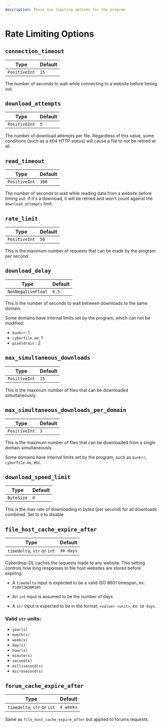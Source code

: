 ```yaml
---
description: These are limiting options for the program
---
```

# Rate Limiting Options

## `connection_timeout`

| Type           | Default  |
|----------------|----------|
| `PositiveInt` | `15`|

The number of seconds to wait while connecting to a website before timing out.


## `download_attempts`

| Type           | Default  |
|----------------|----------|
| `PositiveInt` | `5`|

The number of download attempts per file. Regardless of this value, some conditions (such as a 404 HTTP status) will cause a file to not be retried at all.

## `read_timeout`

| Type           | Default  |
|----------------|----------|
| `PositiveInt` | `300`|

The number of seconds to wait while reading data from a website before timing out. If it's a download, it will be retried and won't count against the `download_attempts` limit.

## `rate_limit`

| Type           | Default  |
|----------------|----------|
| `PositiveInt` | `50`|

This is the maximum number of requests that can be made by the program per second.

## `download_delay`

| Type           | Default  |
|----------------|----------|
| `NonNegativeFloat` | `0.5`|

This is the number of seconds to wait between downloads to the same domain.

Some domains have internal limits set by the program, which can not be modified:
- `bunkrr`: 1
- `cyberfile.me`: 1
- `pixeldrain` : 2

## `max_simultaneous_downloads`

| Type           | Default  |
|----------------|----------|
| `PositiveInt` | `15`|

This is the maximum number of files that can be downloaded simultaneously.

## `max_simultaneous_downloads_per_domain`

| Type           | Default  |
|----------------|----------|
| `PositiveInt` | `3`|

This is the maximum number of files that can be downloaded from a single domain simultaneously.

Some domains have internal limits set by the program, such as `bunkrr`, `cyberfile.me`, etc.

## `download_speed_limit`

| Type           | Default  |
|----------------|----------|
| `ByteSize` | `0`|

This is the max rate of downloading in bytes (per second) for all downloads combined. Set to `0` to disable

## `file_host_cache_expire_after`

| Type           | Default  |
|----------------|----------|
| `timedelta`, `str` or `int` | `30 days`|

Cyberdrop-DL caches the requests made to any website. This setting controls how long responses to file host websites are stored before expiring.

- A `timedelta` input is expected to be a valid ISO 8601 timespan, ex: `P10DT2H30M10S`

- An `int` input is assumed to be the number of days

- A  `str` input is expected to be in the format; `<value> <unit>`, ex: `10 days`.

### Valid `str` units:
- `year(s)`
- `month(s)`
- `week(s)`
- `day(s)`
- `hour(s)`
- `minute(s)`
- `second(s)`
- `millisecond(s)`
- `microsecond(s)`


## `forum_cache_expire_after`

| Type           | Default  |
|----------------|----------|
| `timedelta`, `str` or `int` | `4 weeks`|

Same as `file_host_cache_expire_after` but applied to forums requests.
